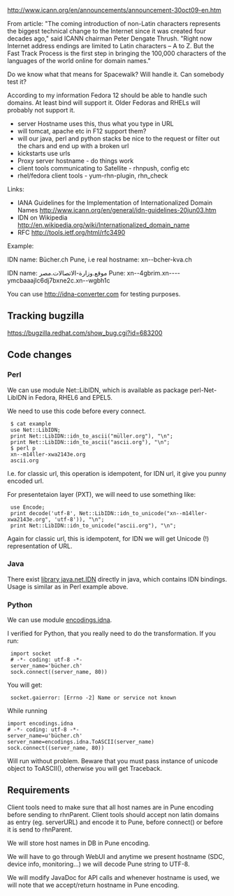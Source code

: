 http://www.icann.org/en/announcements/announcement-30oct09-en.htm

From article:
"The coming introduction of non-Latin characters represents the biggest technical change to the Internet since it was created four decades ago," said ICANN chairman Peter Dengate Thrush. "Right now Internet address endings are limited to Latin characters – A to Z. But the Fast Track Process is the first step in bringing the 100,000 characters of the languages of the world online for domain names."

Do we know what that means for Spacewalk? Will handle it. Can somebody test it?

According to my information Fedora 12 should be able to handle such domains. At least bind will support it. Older Fedoras and RHELs will probably not support it. 

 * server Hostname uses this, thus what you type in URL
  * will tomcat, apache etc in F12 support them?
  * will our java, perl and python stacks be nice to the request or filter out the chars and end up with a broken url
 * kickstarts use urls
 * Proxy server hostname - do things work
 * client tools communicating to Satellite - rhnpush, config etc
 * rhel/fedora client tools - yum-rhn-plugin, rhn_check

Links:
 * IANA Guidelines for the Implementation of Internationalized Domain Names
   http://www.icann.org/en/general/idn-guidelines-20jun03.htm
 * IDN on Wikipedia
   http://en.wikipedia.org/wiki/Internationalized_domain_name
 * RFC
   http://tools.ietf.org/html/rfc3490

Example:

IDN name: Bücher.ch
Pune, i.e real hostname: xn--bcher-kva.ch

IDN name: 
موقع.وزارة-الاتصالات.مصر
Pune: xn--4gbrim.xn----ymcbaaajlc6dj7bxne2c.xn--wgbh1c

You can use 
http://idna-converter.com
for testing purposes.
## Tracking bugzilla



https://bugzilla.redhat.com/show_bug.cgi?id=683200
## Code changes

### Perl




We can use module Net::LibIDN, which is available as package perl-Net-LibIDN in Fedora, RHEL6 and EPEL5.

We need to use this code before every connect.


     $ cat example
     use Net::LibIDN;
     print Net::LibIDN::idn_to_ascii("müller.org"), "\n";
     print Net::LibIDN::idn_to_ascii("ascii.org"), "\n";
     $ perl p
     xn--m14ller-xwa2143e.org
     ascii.org
I.e. for classic url, this operation is idempotent, for IDN url, it give you punny encoded url.

For presentetaion layer (PXT), we will need to use something like:

     use Encode;
     print decode('utf-8', Net::LibIDN::idn_to_unicode("xn--m14ller-xwa2143e.org", 'utf-8')), "\n";
     print Net::LibIDN::idn_to_unicode("ascii.org"), "\n";
Again for classic url, this is idempotent, for IDN we will get Unicode (!) representation of URL.
### Java



There exist [library java.net.IDN](http://download.oracle.com/javase/6/docs/api/java/net/IDN.html) directly in java, which contains IDN bindings. Usage is similar as in Perl example above.
### Python



We can use module [encodings.idna](http://docs.python.org/release/2.3.2/lib/module-encodings.idna.html).


I verified for Python, that you really need to do the transformation. 
If you run:

     import socket
     # -*- coding: utf-8 -*-
     server_name='bücher.ch'
     sock.connect((server_name, 80))
You will get:

     socket.gaierror: [Errno -2] Name or service not known
While running

    import encodings.idna
    # -*- coding: utf-8 -*-
    server_name=u'bücher.ch'
    server_name=encodings.idna.ToASCII(server_name)
    sock.connect((server_name, 80))
Will run without problem.
Beware that you must pass instance of unicode object to ToASCII(), otherwise you will get Traceback.
## Requirements



Client tools need to make sure that all host names are in Pune encoding before sending to rhnParent.
Client tools should accept non latin domains as entry (eg. serverURL) and encode it to Pune, before connect() or before it is send to rhnParent.

We will store host names in DB in Pune encoding.

We will have to go through WebUI and anytime we present hostname (SDC, device info, monitoring...) we will decode Pune string to UTF-8.

We will modify JavaDoc for API calls and whenever hostname is used, we will note that we accept/return hostname in Pune encoding.


